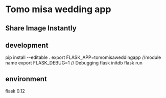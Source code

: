 # Tomo misa wedding app

## Share Image Instantly

## development
pip install --editable .
export FLASK_APP=tomomisaweddingapp   //module name
export FLASK_DEBUG=1 // Debugging
flask initdb
flask run

## environment
flask 0.12
